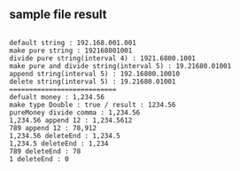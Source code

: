 ## sample file result

<pre><code>
default string : 192.168.001.001
make pure string : 192168001001
divide pure string(interval 4) : 1921.6800.1001
make pure and divide string(interval 5) : 19.21680.01001
append string(interval 5) : 192.16800.10010
delete string(interval 5) : 19.21680.01001
===========================
defualt money : 1,234.56
make type Double : true / result : 1234.56
pureMoney divide comma : 1,234.56
1,234.56 append 12 : 1,234.5612
789 append 12 : 78,912
1,234.56 deleteEnd : 1,234.5
1,234.5 deleteEnd : 1,234
789 deleteEnd : 78
1 deleteEnd : 0
</code></pre>
